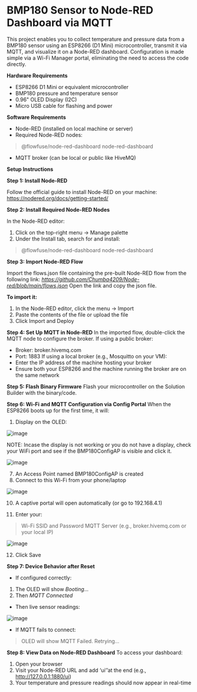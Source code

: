 # **BMP180 Sensor to Node-RED Dashboard via MQTT**

This project enables you to collect temperature and pressure data from a BMP180 sensor using an ESP8266 (D1 Mini) microcontroller, transmit it via MQTT, and visualize it on a Node-RED dashboard. Configuration is made simple via a Wi-Fi Manager portal, eliminating the need to access the code directly.

**Hardware Requirements**
- ESP8266 D1 Mini or equivalent microcontroller
- BMP180 pressure and temperature sensor
- 0.96" OLED Display (I2C)
- Micro USB cable for flashing and power

**Software Requirements**
- Node-RED (installed on local machine or server)
-	Required Node-RED nodes:
>	@flowfuse/node-red-dashboard
>	node-red-dashboard
-	MQTT broker (can be local or public like HiveMQ)

**Setup Instructions**

**Step 1: Install Node-RED**

Follow the official guide to install Node-RED on your machine: https://nodered.org/docs/getting-started/

**Step 2: Install Required Node-RED Nodes**

In the Node-RED editor:
1.	Click on the top-right menu → Manage palette
2.	Under the Install tab, search for and install:
>	@flowfuse/node-red-dashboard
>	node-red-dashboard

**Step 3: Import Node-RED Flow**

Import the flows.json file containing the pre-built Node-RED flow from the following link: 
*https://github.com/Chumba4209/Node-red/blob/main/flows.json*
Open the link and copy the json file.

**To import it:**
1.	In the Node-RED editor, click the menu → Import
2.	Paste the contents of the file or upload the file
3.	Click Import and Deploy
   
**Step 4: Set Up MQTT in Node-RED**
In the imported flow, double-click the MQTT node to configure the broker.
If using a public broker:
-	Broker: broker.hivemq.com
-	Port: 1883
If using a local broker (e.g., Mosquitto on your VM):
-	Enter the IP address of the machine hosting your broker
-	Ensure both your ESP8266 and the machine running the broker are on the same network

**Step 5: Flash Binary Firmware**
Flash your microcontroller on the Solution Builder with the binary/code.

**Step 6: Wi-Fi and MQTT Configuration via Config Portal**
When the ESP8266 boots up for the first time, it will:
1.	Display on the OLED:

![image](https://github.com/user-attachments/assets/59f382f3-7a57-42ea-b4de-82e1c4392545)

NOTE: Incase the display is not working or you do not have a display, check your WiFi port and see if the BMP180ConfigAP is visible and click it.

![image](https://github.com/user-attachments/assets/c08e7291-1119-4002-a537-a5981bf3b3d3)


7.	An Access Point named BMP180ConfigAP is created
8.	Connect to this Wi-Fi from your phone/laptop

![image](https://github.com/user-attachments/assets/df61bae1-eac3-42a4-bd35-697c9698a150)

   
10.	A captive portal will open automatically (or go to 192.168.4.1)
    
11.	Enter your:
>	Wi-Fi SSID and Password
>	MQTT Server (e.g., broker.hivemq.com or your local IP)

![image](https://github.com/user-attachments/assets/0c394739-977e-418c-a64d-e7cab8df8f82)


12.	Click Save
    
**Step 7: Device Behavior after Reset**

-	If configured correctly:
1.	The OLED will show *Booting...*
2.	Then *MQTT Connected*
-	Then live sensor readings:

![image](https://github.com/user-attachments/assets/990dad40-5c29-48cf-89e8-2f7e780a53fa)

-	If MQTT fails to connect:
  >	OLED will show MQTT Failed. Retrying...

**Step 8: View Data on Node-RED Dashboard**
To access your dashboard:
1.	Open your browser
2.	Visit your Node-RED URL and add ‘ui’’at the end (e.g., http://127.0.0.1:1880/ui)
3.	Your temperature and pressure readings should now appear in real-time


